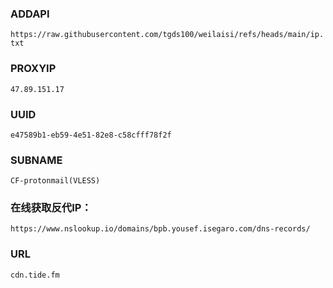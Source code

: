 ### ADDAPI
`https://raw.githubusercontent.com/tgds100/weilaisi/refs/heads/main/ip.txt`

### PROXYIP
`47.89.151.17`

### UUID
`e47589b1-eb59-4e51-82e8-c58cfff78f2f`

### SUBNAME
`CF-protonmail(VLESS)` 

### 在线获取反代IP：
`https://www.nslookup.io/domains/bpb.yousef.isegaro.com/dns-records/`

### URL
`cdn.tide.fm`



